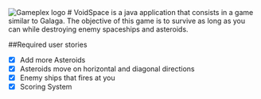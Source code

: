 <img src="http://i.imgur.com/5aDr8mU.png" title="Gameplex logo" />
# 
VoidSpace is a java application that consists in a game similar to Galaga. The objective of this game is to survive as long as you can while destroying enemy spaceships and asteroids.

##Required user stories
- [x] Add more Asteroids
- [x] Asteroids move on horizontal and diagonal directions
- [x] Enemy ships that fires at you
- [x] Scoring System

